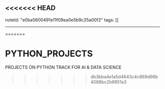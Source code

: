 <<<<<<< HEAD
---
noteId: "e0ba5600491e11f09ea0e5b9c25a00f2"
tags: []

---

=======
# PYTHON_PROJECTS
PROJECTS ON PYTHON TRACK FOR AI &amp; DATA SCIENCE
>>>>>>> db3bba4e1a5d4643c4c869d96b4088bc2b9851a3

